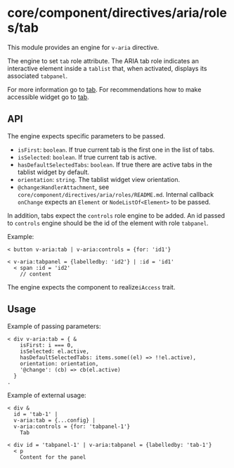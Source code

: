 # core/component/directives/aria/roles/tab

This module provides an engine for `v-aria` directive.

The engine to set `tab` role attribute.
The ARIA tab role indicates an interactive element inside a `tablist` that, when activated, displays its associated `tabpanel`.

For more information go to [tab](`https://developer.mozilla.org/en-US/docs/Web/Accessibility/ARIA/Roles/tab_role`).
For recommendations how to make accessible widget go to [tab](`https://www.w3.org/WAI/ARIA/apg/patterns/tabpanel/`).

## API

The engine expects specific parameters to be passed.
- `isFirst`: `boolean`.
If true current tab is the first one in the list of tabs.
- `isSelected`: `boolean`.
If true current tab is active.
- `hasDefaultSelectedTabs`: `boolean`.
If true there are active tabs in the tablist widget by default.
- `orientation`: `string`.
The tablist widget view orientation.
- `@change`:`HandlerAttachment`, see `core/component/directives/aria/roles/README.md`.
Internal callback `onChange` expects an `Element` or `NodeListOf<Element>` to be passed.

In addition, tabs expect the `controls` role engine to be added. An id passed to `controls` engine should be the id of the element with role `tabpanel`.

Example:
```
< button v-aria:tab | v-aria:controls = {for: 'id1'}

< v-aria:tabpanel = {labelledby: 'id2'} | :id = 'id1'
  < span :id = 'id2'
    // content
```

The engine expects the component to realize`iAccess` trait.

## Usage

Example of passing parameters:
```
< div v-aria:tab = { &
    isFirst: i === 0,
    isSelected: el.active,
    hasDefaultSelectedTabs: items.some((el) => !!el.active),
    orientation: orientation,
    '@change': (cb) => cb(el.active)
  }
.
```

Example of external usage:
```
< div &
  id = 'tab-1' |
  v-aria:tab = {...config} |
  v-aria:controls = {for: 'tabpanel-1'}
    Tab

< div id = 'tabpanel-1' | v-aria:tabpanel = {labelledby: 'tab-1'}
  < p
    Content for the panel
```
